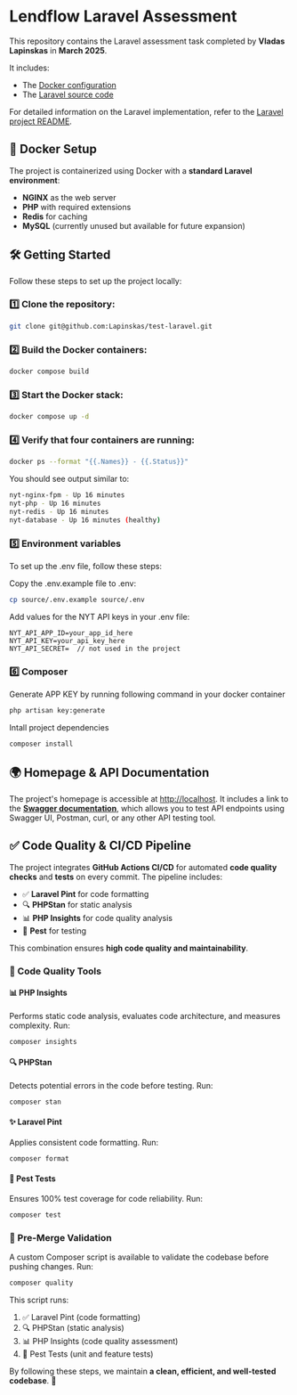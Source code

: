 # Lendflow Laravel Assessment

This repository contains the Laravel assessment task completed by **Vladas Lapinskas** in **March 2025**.

It includes:
- The [Docker configuration](https://github.com/Lapinskas/test-laravel/blob/main/docker-compose.yml)
- The [Laravel source code](https://github.com/Lapinskas/test-laravel/blob/main/source/README.md)

For detailed information on the Laravel implementation, refer to the [Laravel project README](https://github.com/Lapinskas/test-laravel/blob/main/source/README.md).

## 🚀 Docker Setup
The project is containerized using Docker with a **standard Laravel environment**:
- **NGINX** as the web server
- **PHP** with required extensions
- **Redis** for caching
- **MySQL** (currently unused but available for future expansion)

## 🛠 Getting Started
Follow these steps to set up the project locally:

### 1️⃣ Clone the repository:
```sh
git clone git@github.com:Lapinskas/test-laravel.git
```

### 2️⃣ Build the Docker containers:
```sh
docker compose build
```

### 3️⃣ Start the Docker stack:
```sh
docker compose up -d
```

### 4️⃣ Verify that four containers are running:
```sh
docker ps --format "{{.Names}} - {{.Status}}"
```
You should see output similar to:
```sh
nyt-nginx-fpm - Up 16 minutes
nyt-php - Up 16 minutes
nyt-redis - Up 16 minutes
nyt-database - Up 16 minutes (healthy)
```
### 5️⃣ Environment variables

To set up the .env file, follow these steps:

Copy the .env.example file to .env:
```sh
cp source/.env.example source/.env
```
Add values for the NYT API keys in your .env file:
```
NYT_API_APP_ID=your_app_id_here
NYT_API_KEY=your_api_key_here
NYT_API_SECRET=  // not used in the project
```

### 6️⃣ Composer

Generate APP KEY by running following command in your docker container
```sh
php artisan key:generate
```

Intall project dependencies
```sh
composer install
```


## 🌍 Homepage & API Documentation
The project's homepage is accessible at [http://localhost](http://localhost). It includes a link to the [**Swagger documentation**](http://localhost/api/documentation), which allows you to test API endpoints using Swagger UI, Postman, curl, or any other API testing tool.

## ✅ Code Quality & CI/CD Pipeline
The project integrates **GitHub Actions CI/CD** for automated **code quality checks** and **tests** on every commit. The pipeline includes:
- ✅ **Laravel Pint** for code formatting
- 🔍 **PHPStan** for static analysis
- 📊 **PHP Insights** for code quality analysis
- 🧪 **Pest** for testing

This combination ensures **high code quality and maintainability**.

### 🔎 Code Quality Tools
#### 📊 PHP Insights
Performs static code analysis, evaluates code architecture, and measures complexity.
Run:
```sh
composer insights
```

#### 🔍 PHPStan
Detects potential errors in the code before testing.
Run:
```sh
composer stan
```

#### ✨ Laravel Pint
Applies consistent code formatting.
Run:
```sh
composer format
```

#### 🧪 Pest Tests
Ensures 100% test coverage for code reliability.
Run:
```sh
composer test
```

### 🔄 Pre-Merge Validation
A custom Composer script is available to validate the codebase before pushing changes. Run:
```sh
composer quality
```
This script runs:
1. ✅ Laravel Pint (code formatting)
2. 🔍 PHPStan (static analysis)
3. 📊 PHP Insights (code quality assessment)
4. 🧪 Pest Tests (unit and feature tests)

By following these steps, we maintain **a clean, efficient, and well-tested codebase**. 🚀

